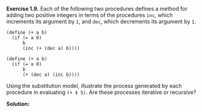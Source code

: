 **Exercise 1.9.**  Each of the following two procedures defines a method for adding two positive integers in terms of the procedures `inc`, which increments its argument by `1`, and `dec`, which decrements its argument by `1`.

```
(define (+ a b)
  (if (= a 0)
      b
      (inc (+ (dec a) b))))

(define (+ a b)
  (if (= a 0)
      b
      (+ (dec a) (inc b))))
```

Using the substitution model, illustrate the process generated by each procedure in evaluating `(+ 4 5)`. Are these processes iterative or recursive? 

**Solution:**
